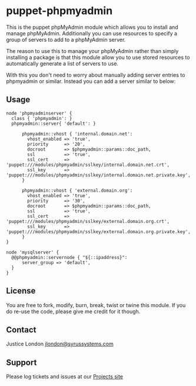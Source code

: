 puppet-phpmyadmin
=================

This is the puppet phpMyAdmin module which allows you to install and manage phpMyAdmin.
Additionally you can use resources to specify a group of servers to add to a phpMyAdmin server.

The reason to use this to manage your phpMyAdmin rather than simply installing a package is that
this module allow you to use stored resources to automatically generate a list of servers to use.

With this you don't need to worry about manually adding server entries to phpmyadmin or similar.
Instead you can add a server similar to below:

Usage
-----
	node 'phpmyadminserver' {
	  class { 'phpmyadmin': }
	  phpmyadmin::server{ 'default': }

          phpmyadmin::vhost { 'internal.domain.net':
            vhost_enabled => 'true',
            priority      => '20',
            docroot       => $phpmyadmin::params::doc_path,
            ssl           => 'true',
            ssl_cert      => 'puppet:///modules/phpmyadmin/sslkey/internal.domain.net.crt',
            ssl_key       => 'puppet:///modules/phpmyadmin/sslkey/internal.domain.net.private.key',
          }

          phpmyadmin::vhost { 'external.domain.org':
            vhost_enabled => 'true',
            priority      => '30',
            docroot       => $phpmyadmin::params::doc_path,
            ssl           => 'true',
            ssl_cert      => 'puppet:///modules/phpmyadmin/sslkey/external.domain.org.crt',
            ssl_key       => 'puppet:///modules/phpmyadmin/sslkey/external.domain.org.private.key',
          }
	}

	node 'mysqlserver' {
	  @@phpmyadmin::servernode { "${::ipaddress}":
	      server_group => 'default',
	  }
	}


License
-------

You are free to fork, modify, burn, break, twist or twine this module.
If you do re-use the code, please give me credit for it though.

Contact
-------

Justice London <jlondon@syrussystems.com>

Support
-------

Please log tickets and issues at our [Projects site](http://github.com/justicel/puppet-phpmyadmin)
